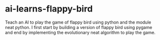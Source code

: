 # ai-learns-flappy-bird

Teach an AI to play the game of flappy bird using python and the module neat python. 
I first start by building a version of flappy bird using pygame and end by implementing the evolutionary neat algorithm to play the game. 
